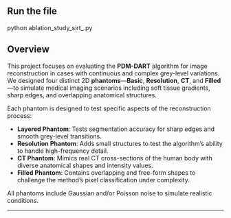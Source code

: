 
## Run the file
python ablation_study_sirt_.py

## Overview

This project focuses on evaluating the **PDM-DART** algorithm for image reconstruction in cases with continuous and complex grey-level variations. We designed four distinct 2D **phantoms**—**Basic**, **Resolution**, **CT**, and **Filled**—to simulate medical imaging scenarios including soft tissue gradients, sharp edges, and overlapping anatomical structures. 

Each phantom is designed to test specific aspects of the reconstruction process:

- **Layered Phantom**: Tests segmentation accuracy for sharp edges and smooth grey-level transitions.
- **Resolution Phantom**: Adds small structures to test the algorithm’s ability to handle high-frequency detail.
- **CT Phantom**: Mimics real CT cross-sections of the human body with diverse anatomical shapes and intensity values.
- **Filled Phantom**: Contains overlapping and free-form shapes to challenge the method’s pixel classification under complexity.

All phantoms include Gaussian and/or Poisson noise to simulate realistic conditions.

---
